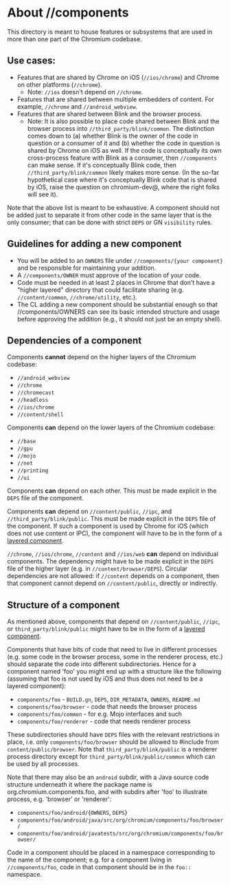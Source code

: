 # About //components

This directory is meant to house features or subsystems that are used in more
than one part of the Chromium codebase.

## Use cases:

  * Features that are shared by Chrome on iOS (`//ios/chrome`) and Chrome on
    other platforms (`//chrome`).
      * Note: `//ios` doesn't depend on `//chrome`.
  * Features that are shared between multiple embedders of content. For example,
    `//chrome` and `//android_webview`.
  * Features that are shared between Blink and the browser process.
      * Note: It is also possible to place code shared between Blink and the
        browser process into `//third_party/blink/common`. The distinction comes
        down to (a) whether Blink is the owner of the code in question or a
        consumer of it and (b) whether the code in question is shared by Chrome
        on iOS as well. If the code is conceptually its own cross-process
        feature with Blink as a consumer, then `//components` can make sense. If
        it's conceptually Blink code, then `//third_party/blink/common` likely
        makes more sense. (In the so-far hypothetical case where it's
        conceptually Blink code that is shared by iOS, raise the question on
        chromium-dev@, where the right folks will see it).

Note that the above list is meant to be exhaustive. A component should not be
added just to separate it from other code in the same layer that is the only
consumer; that can be done with strict `DEPS` or GN `visibility` rules.

## Guidelines for adding a new component

  * You will be added to an `OWNERS` file under `//components/{your component}`
    and be responsible for maintaining your addition.
  * A `//components/OWNER` must approve of the location of your code.
  * Code must be needed in at least 2 places in Chrome that don't have a "higher
    layered" directory that could facilitate sharing (e.g. `//content/common`,
    `//chrome/utility`, etc.).
  * The CL adding a new component should be substantial enough so that
    //components/OWNERS can see its basic intended structure and usage before
    approving the addition (e.g., it should not just be an empty shell).

## Dependencies of a component

Components **cannot** depend on the higher layers of the Chromium codebase:

  * `//android_webview`
  * `//chrome`
  * `//chromecast`
  * `//headless`
  * `//ios/chrome`
  * `//content/shell`

Components **can** depend on the lower layers of the Chromium codebase:

  * `//base`
  * `//gpu`
  * `//mojo`
  * `//net`
  * `//printing`
  * `//ui`

Components **can** depend on each other. This must be made explicit in the
`DEPS` file of the component.

Components **can** depend on `//content/public`, `//ipc`, and
`//third_party/blink/public`. This must be made explicit in the `DEPS` file of
the component. If such a component is used by Chrome for iOS (which does not
use content or IPC), the component will have to be in the form of a [layered
component](http://www.chromium.org/developers/design-documents/layered-components-design).

`//chrome`, `//ios/chrome`, `//content` and `//ios/web` **can** depend on
individual components. The dependency might have to be made explicit in the
`DEPS` file of the higher layer (e.g. in `//content/browser/DEPS`). Circular
dependencies are not allowed: if `//content` depends on a component, then that
component cannot depend on  `//content/public`, directly or indirectly.

## Structure of a component

As mentioned above, components that depend on `//content/public`, `//ipc`, or
`third_party/blink/public` might have to be in the form of a [layered
component](http://www.chromium.org/developers/design-documents/layered-components-design).

Components that have bits of code that need to live in different processes (e.g.
some code in the browser process, some in the renderer process, etc.) should
separate the code into different subdirectories. Hence for a component named
'foo' you might end up with a structure like the following (assuming that foo is
not used by iOS and thus does not need to be a layered component):

  * `components/foo`          - `BUILD.gn`, `DEPS`, `DIR_METADATA`, `OWNERS`, `README.md`
  * `components/foo/browser`  - code that needs the browser process
  * `components/foo/common`   - for e.g. Mojo interfaces and such
  * `components/foo/renderer` - code that needs renderer process

These subdirectories should have `DEPS` files with the relevant restrictions in
place, i.e. only `components/foo/browser` should be allowed to #include from
`content/public/browser`. Note that `third_party/blink/public` is a
renderer process directory except for `third_party/blink/public/common` which
can be used by all processes.

Note that there may also be an `android` subdir, with a Java source code
structure underneath it where the package name is org.chromium.components.foo,
and with subdirs after 'foo' to illustrate process, e.g. 'browser' or
'renderer':

  * `components/foo/android/`{`OWNERS`, `DEPS`}
  * `components/foo/android/java/src/org/chromium/components/foo/browser/`
  * `components/foo/android/javatests/src/org/chromium/components/foo/browser/`

Code in a component should be placed in a namespace corresponding to the name of
the component; e.g. for a component living in `//components/foo`, code in that
component should be in the `foo::` namespace.
